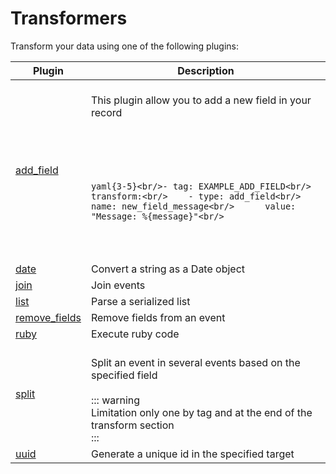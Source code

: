 # Transformers

Transform your data using one of the following plugins:

| Plugin | Description |
|---|---|
| [add_field](./add_field.md) | <br/>  This plugin allow you to add a new field in your record<br/>  <br/>  <br/><CodeGroup><br/>  <CodeGroupItem title='CONFIG'><br/><br/>```yaml{3-5}<br/>- tag: EXAMPLE_ADD_FIELD<br/>  transform:<br/>    - type: add_field<br/>      name: new_field_message<br/>      value: "Message: %{message}"<br/>```<br/><br/>  </CodeGroupItem><br/></CodeGroup><br/>   |
| [date](./date.md) | Convert a string as a Date object |
| [join](./join.md) | Join events |
| [list](./list.md) | Parse a serialized list |
| [remove_fields](./remove_fields.md) | Remove fields from an event |
| [ruby](./ruby.md) | Execute ruby code |
| [split](./split.md) | <br/>  Split an event in several events based on the specified field<br/><br/>  ::: warning<br/>    Limitation only one by tag and at the end of the transform section<br/>  :::<br/>   |
| [uuid](./uuid.md) | Generate a unique id in the specified target |
